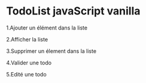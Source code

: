 # TodoList javaScript vanilla

1.Ajouter un élément dans la liste

2.Afficher la liste

3.Supprimer un élement dans la liste

4.Valider une todo

5.Edité une todo
